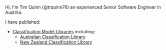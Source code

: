 Hi, I'm Tim Quinn (@trquinn76) an experienced Senior Software Engineer in Austrlia.

I have published:
- [Classification Model Libraries](https://github.com/trquinn76/classification) including:
    - [Australian Classification Library](https://github.com/trquinn76/classification/tree/master/classification-aus)
    - [New Zealand Classification Library](https://github.com/trquinn76/classification/tree/master/classification-nzl)
